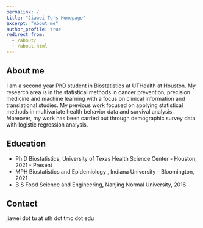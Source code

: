 ```yaml
---
permalink: /
title: "Jiawei Tu's Homepage"
excerpt: "About me"
author_profile: true
redirect_from: 
  - /about/
  - /about.html
---
```


## About me

I am a second year PhD student in Biostatistics at UTHealth at Houston. My research area is in the statistical methods in cancer prevention, precision medicine and machine learning with a focus on clinical information and translational studies. My previous work focused on applying statistical methods in multivariate health behavior data and survival analysis. Moreover, my work has been carried out through demographic survey data with logistic regression analysis.

## Education

* Ph.D Biostatistics, University of Texas Health Science Center -  Houston, 2021 - Present
* MPH Biostatistics and Epidemiology , Indiana University - Bloomington, 2021
* B.S Food Science and Engineering, Nanjing Normal University, 2016


## Contact
jiawei dot tu at uth dot tmc dot edu
